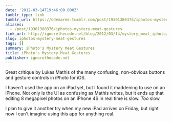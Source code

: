 ```yaml
---
date: '2012-03-14T19:46:00.000Z'
tumblr_type: link
tumblr_url: https://ddemaree.tumblr.com/post/19301380376/iphotos-mystery-meat-gestures
aliases:
  - /post/19301380376/iphotos-mystery-meat-gestures
link_url: http://ignorethecode.net/blog/2012/03/14/mystery_meat_iphoto/
slug: iphotos-mystery-meat-gestures
tags: []
summary: iPhoto's Mystery Meat Gestures
title: iPhoto's Mystery Meat Gestures
publisher: ignorethecode.net
---
```


Great critique by Lukas Mathis of the many confusing, non-obvious buttons and gesture controls in iPhoto for iOS.

I haven't used the app on an iPad yet, but I found it maddening to use on an iPhone. Not only is the UI as confusing as Mathis writes, but it ends up that editing 8 megapixel photos on an iPhone 4S in real time is slow. _Too_ slow.

I plan to give it another try when my new iPad arrives on Friday, but right now I can't imagine using this app for anything real.